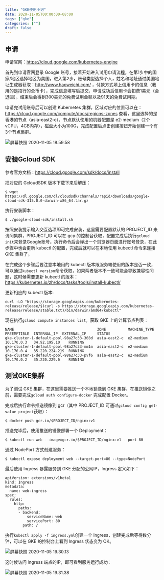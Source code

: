 ```yaml
---
title: "GKE使用小记"
date: 2020-11-05T00:00:00+08:00
tags: ["gke"]
categories: [""]
draft: false
---
```


## 申请

申请官网：https://cloud.google.com/kubernetes-engine

首先到申请官网登录 Google 账号，接着开始进入试用申请流程，在第1步中的国家/地区选择地区为美国，进入第2步，账号类型选择个人，姓名和地址通过美国地址生成器获取：http://www.haoweichi.com/ ，付款方式填上信用卡的信息（我用的是招行的全币卡），完成信息填写后提交，申请成功后信用卡会扣费1美元（会退回），结束后会得到300美元的免费试用金额以及91天的免费试用期。

申请完试用账号后可以创建 Kubernetes 集群，区域对应的位置可以在：https://cloud.google.com/compute/docs/regions-zones 查看，这里选择的是香港的节点（asia-east2-c），节点默认使用的机器配置是 e2-medium（2个vCPU，4GB内存），磁盘大小为100G，完成配置后点击创建按钮开始创建一个有3个节点集群。

![屏幕快照 2020-11-05 18.59.58](https://image-1301539196.cos.ap-guangzhou.myqcloud.com/%E5%B1%8F%E5%B9%95%E5%BF%AB%E7%85%A7%202020-11-05%2018.59.58.png)

## 安装Gcloud SDK

参考官方文档：https://cloud.google.com/sdk/docs/install

把对应的 GcloudSDK 版本下载下来后解压：

```shell
$ wget https://dl.google.com/dl/cloudsdk/channels/rapid/downloads/google-cloud-sdk-315.0.0-darwin-x86_64.tar.gz
```

执行安装脚本：

```shell
$ ./google-cloud-sdk/install.sh
```

按照安装提示输入交互选项即可完成安装，这里需要配置默认的 PROJECT_ID 来访问集群，PROJECT_ID 可以在 gcp 的控制台获取，配置完成后执行`gcloud init`来登录Google账号，执行命令后会弹出一个浏览器页面进行账号登录，在此步骤中也会更新 kubectl 的配置，完成后就可以在本地使用 kubectl 命令来连接 GKE 集群了。

在完成这个步骤后要注意本地用的 kubectl 版本跟服务端使用的版本是否一致，可以通过`kubectl version`命令获取，如果两者版本不一致可能会导致兼容性问题，这时候需要更新 kubectl 的版本：https://kubernetes.io/zh/docs/tasks/tools/install-kubectl/

更新相应的 kubectl 版本:

```shell
curl -LO "https://storage.googleapis.com/kubernetes-release/release/$(curl -s https://storage.googleapis.com/kubernetes-release/release/stable.txt)/bin/darwin/amd64/kubectl"
```

现在执行`gcloud compute instances list`，获取 GKE 上的计算节点列表：

```text
NAME                                      ZONE          MACHINE_TYPE  PREEMPTIBLE  INTERNAL_IP  EXTERNAL_IP     STATUS
gke-cluster-1-default-pool-98a27c33-368d  asia-east2-c  e2-medium                  10.170.0.3   34.92.195.10    RUNNING
gke-cluster-1-default-pool-98a27c33-mm1m  asia-east2-c  e2-medium                  10.170.0.4   35.220.224.219  RUNNING
gke-cluster-1-default-pool-98a27c33-pvf6  asia-east2-c  e2-medium                  10.170.0.2   35.220.229.6    RUNNING
```

## 测试GKE集群

为了测试 GKE 集群，在这里需要推送一个本地镜像到 GKE 集群，在推送镜像之前，需要完成`gcloud auth configure-docker` 完成配置 Docker。

完成后执行命令推送镜像到 gcr（其中 PROJECT_ID 可通过`gcloud config get-value project`获取）：

```shell
$ docker push gcr.io/$PROJECT_ID/nginx:v1
```

推送完毕后，使用推送的镜像部署一个 Deployment：

```shell
$ kubectl run web --image=gcr.io/$PROJECT_ID/nginx:v1 --port 80
```

通过 NodePort 方式创建服务：

```shell
$ kubectl expose deployment web --target-port=80 --type=NodePort
```

最后使用 Ingress 暴露服务到 GKE 分配的公网IP，Ingress 定义如下：

```text
apiVersion: extensions/v1beta1
kind: Ingress
metadata:
  name: web-ingress
spec:
  rules:
  - http:
      paths:
      - backend:
          serviceName: web
          servicePort: 80
        path: /
```

执行`kubectl apply -f ingress.yml`创建一个 Ingress，创建完成后等待数分钟，可以在 GKE 的控制台上看到 Ingress 状态变为 OK。

![屏幕快照 2020-11-05 19.30.13](https://image-1301539196.cos.ap-guangzhou.myqcloud.com/%E5%B1%8F%E5%B9%95%E5%BF%AB%E7%85%A7%202020-11-05%2019.30.13.png)

这时候访问 Ingress 端点的IP，即可看到服务运行成功：

![屏幕快照 2020-11-05 19.31.38](https://image-1301539196.cos.ap-guangzhou.myqcloud.com/%E5%B1%8F%E5%B9%95%E5%BF%AB%E7%85%A7%202020-11-05%2019.31.38.png)


